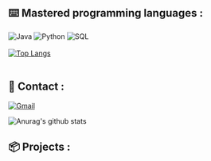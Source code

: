 ## ⌨️ Mastered programming languages :

![Java](https://img.shields.io/badge/-Java-b07219?style=for-the-badge&logo=Java&logoColor=white)
![Python](https://img.shields.io/badge/-Python-3572a5?style=for-the-badge&logo=Python&logoColor=white)
![SQL](https://img.shields.io/badge/-SQL-cccccc?style=for-the-badge&logo=MySQL&logoColor=white)
<br><br>
[![Top Langs](https://github-readme-stats.vercel.app/api/top-langs/?username=victoregret)](https://github.com/anuraghazra/github-readme-stats)
<br><br>

## 📧 Contact :

[![Gmail](https://img.shields.io/badge/-GMAIL-D14836?style=for-the-badge&logo=gmail&logoColor=white)](mailto:victor.egret.pro@gmail.com)

![Anurag's github stats](https://github-readme-stats.vercel.app/api?username=victoregret&hide=issues&show_icons=true)

## 📦 Projects :
